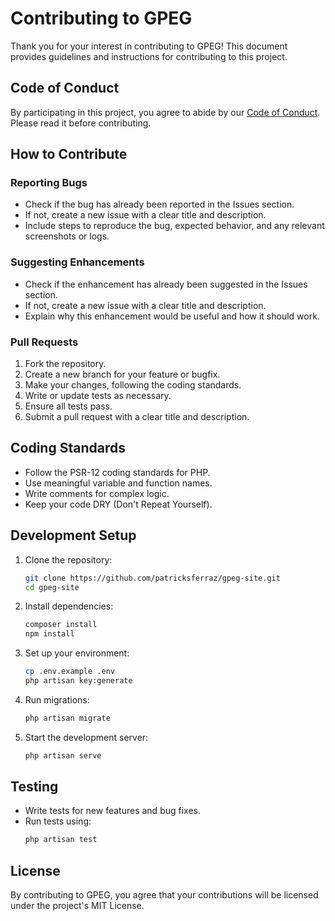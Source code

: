 # Contributing to GPEG

Thank you for your interest in contributing to GPEG! This document provides guidelines and instructions for contributing to this project.

## Code of Conduct

By participating in this project, you agree to abide by our [Code of Conduct](CODE_OF_CONDUCT.md). Please read it before contributing.

## How to Contribute

### Reporting Bugs

- Check if the bug has already been reported in the Issues section.
- If not, create a new issue with a clear title and description.
- Include steps to reproduce the bug, expected behavior, and any relevant screenshots or logs.

### Suggesting Enhancements

- Check if the enhancement has already been suggested in the Issues section.
- If not, create a new issue with a clear title and description.
- Explain why this enhancement would be useful and how it should work.

### Pull Requests

1. Fork the repository.
2. Create a new branch for your feature or bugfix.
3. Make your changes, following the coding standards.
4. Write or update tests as necessary.
5. Ensure all tests pass.
6. Submit a pull request with a clear title and description.

## Coding Standards

- Follow the PSR-12 coding standards for PHP.
- Use meaningful variable and function names.
- Write comments for complex logic.
- Keep your code DRY (Don't Repeat Yourself).

## Development Setup

1. Clone the repository:
   ```bash
   git clone https://github.com/patricksferraz/gpeg-site.git
   cd gpeg-site
   ```

2. Install dependencies:
   ```bash
   composer install
   npm install
   ```

3. Set up your environment:
   ```bash
   cp .env.example .env
   php artisan key:generate
   ```

4. Run migrations:
   ```bash
   php artisan migrate
   ```

5. Start the development server:
   ```bash
   php artisan serve
   ```

## Testing

- Write tests for new features and bug fixes.
- Run tests using:
  ```bash
  php artisan test
  ```

## License

By contributing to GPEG, you agree that your contributions will be licensed under the project's MIT License.
